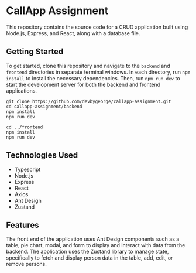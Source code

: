 # CallApp Assignment

This repository contains the source code for a CRUD application built using Node.js, Express, and React, along with a database file. 

## Getting Started

To get started, clone this repository and navigate to the `backend` and `frontend` directories in separate terminal windows. In each directory, run `npm install` to install the necessary dependencies. Then, run `npm run dev` to start the development server for both the backend and frontend applications.

```
git clone https://github.com/devbygeorge/callapp-assignment.git
cd callapp-assignment/backend
npm install
npm run dev
```

```
cd ../frontend
npm install
npm run dev
```

## Technologies Used

- Typescript
- Node.js
- Express
- React
- Axios
- Ant Design
- Zustand

## Features
The front end of the application uses Ant Design components such as a table, pie chart, modal, and form to display and interact with data from the backend. The application uses the Zustand library to manage state, specifically to fetch and display person data in the table, add, edit, or remove persons. 
